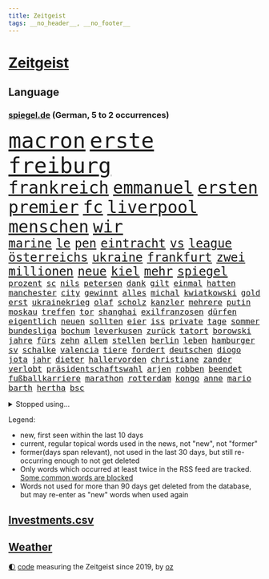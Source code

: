 ```yaml
---
title: Zeitgeist
tags: __no_header__, __no_footer__
---
```


# [Zeitgeist](https://oliz.io/zeitgeist/)

## Language

<h3><a href="https://www.spiegel.de" target="_blank">spiegel.de</a> (German, 5 to 2 occurrences)</h3>
<p style="font-family:monospace">
<span style="font-size:32pt"><a href="news_links.html#macron" class="current">macron</a></span>
<span style="font-size:32pt"><a href="news_links.html#erste" class="current">erste</a></span>
<span style="font-size:32pt"><a href="news_links.html#freiburg" class="current">freiburg</a></span>
<br>
<span style="font-size:25pt"><a href="news_links.html#frankreich" class="current">frankreich</a></span>
<span style="font-size:25pt"><a href="news_links.html#emmanuel" class="current">emmanuel</a></span>
<span style="font-size:25pt"><a href="news_links.html#ersten" class="current">ersten</a></span>
<span style="font-size:25pt"><a href="news_links.html#premier" class="current">premier</a></span>
<span style="font-size:25pt"><a href="news_links.html#fc" class="current">fc</a></span>
<span style="font-size:25pt"><a href="news_links.html#liverpool" class="current">liverpool</a></span>
<span style="font-size:25pt"><a href="news_links.html#menschen" class="current">menschen</a></span>
<span style="font-size:25pt"><a href="news_links.html#wir" class="current">wir</a></span>
<br>
<span style="font-size:18pt"><a href="news_links.html#marine" class="current">marine</a></span>
<span style="font-size:18pt"><a href="news_links.html#le" class="current">le</a></span>
<span style="font-size:18pt"><a href="news_links.html#pen" class="current">pen</a></span>
<span style="font-size:18pt"><a href="news_links.html#eintracht" class="current">eintracht</a></span>
<span style="font-size:18pt"><a href="news_links.html#vs" class="current">vs</a></span>
<span style="font-size:18pt"><a href="news_links.html#league" class="current">league</a></span>
<span style="font-size:18pt"><a href="news_links.html#österreichs" class="current">österreichs</a></span>
<span style="font-size:18pt"><a href="news_links.html#ukraine" class="current">ukraine</a></span>
<span style="font-size:18pt"><a href="news_links.html#frankfurt" class="current">frankfurt</a></span>
<span style="font-size:18pt"><a href="news_links.html#zwei" class="current">zwei</a></span>
<span style="font-size:18pt"><a href="news_links.html#millionen" class="current">millionen</a></span>
<span style="font-size:18pt"><a href="news_links.html#neue" class="current">neue</a></span>
<span style="font-size:18pt"><a href="news_links.html#kiel" class="current">kiel</a></span>
<span style="font-size:18pt"><a href="news_links.html#mehr" class="current">mehr</a></span>
<span style="font-size:18pt"><a href="news_links.html#spiegel" class="current">spiegel</a></span>
<br>
<span style="font-size:12pt"><a href="news_links.html#prozent" class="current">prozent</a></span>
<span style="font-size:12pt"><a href="news_links.html#sc" class="current">sc</a></span>
<span style="font-size:12pt"><a href="news_links.html#nils" class="new">nils</a></span>
<span style="font-size:12pt"><a href="news_links.html#petersen" class="new">petersen</a></span>
<span style="font-size:12pt"><a href="news_links.html#dank" class="current">dank</a></span>
<span style="font-size:12pt"><a href="news_links.html#gilt" class="current">gilt</a></span>
<span style="font-size:12pt"><a href="news_links.html#einmal" class="current">einmal</a></span>
<span style="font-size:12pt"><a href="news_links.html#hatten" class="current">hatten</a></span>
<span style="font-size:12pt"><a href="news_links.html#manchester" class="current">manchester</a></span>
<span style="font-size:12pt"><a href="news_links.html#city" class="current">city</a></span>
<span style="font-size:12pt"><a href="news_links.html#gewinnt" class="current">gewinnt</a></span>
<span style="font-size:12pt"><a href="news_links.html#alles" class="current">alles</a></span>
<span style="font-size:12pt"><a href="news_links.html#michal" class="new">michal</a></span>
<span style="font-size:12pt"><a href="news_links.html#kwiatkowski" class="new">kwiatkowski</a></span>
<span style="font-size:12pt"><a href="news_links.html#gold" class="current">gold</a></span>
<span style="font-size:12pt"><a href="news_links.html#erst" class="current">erst</a></span>
<span style="font-size:12pt"><a href="news_links.html#ukrainekrieg" class="current">ukrainekrieg</a></span>
<span style="font-size:12pt"><a href="news_links.html#olaf" class="current">olaf</a></span>
<span style="font-size:12pt"><a href="news_links.html#scholz" class="current">scholz</a></span>
<span style="font-size:12pt"><a href="news_links.html#kanzler" class="current">kanzler</a></span>
<span style="font-size:12pt"><a href="news_links.html#mehrere" class="current">mehrere</a></span>
<span style="font-size:12pt"><a href="news_links.html#putin" class="current">putin</a></span>
<span style="font-size:12pt"><a href="news_links.html#moskau" class="current">moskau</a></span>
<span style="font-size:12pt"><a href="news_links.html#treffen" class="current">treffen</a></span>
<span style="font-size:12pt"><a href="news_links.html#tor" class="current">tor</a></span>
<span style="font-size:12pt"><a href="news_links.html#shanghai" class="current">shanghai</a></span>
<span style="font-size:12pt"><a href="news_links.html#exilfranzosen" class="new">exilfranzosen</a></span>
<span style="font-size:12pt"><a href="news_links.html#dürfen" class="current">dürfen</a></span>
<span style="font-size:12pt"><a href="news_links.html#eigentlich" class="current">eigentlich</a></span>
<span style="font-size:12pt"><a href="news_links.html#neuen" class="current">neuen</a></span>
<span style="font-size:12pt"><a href="news_links.html#sollten" class="current">sollten</a></span>
<span style="font-size:12pt"><a href="news_links.html#eier" class="current">eier</a></span>
<span style="font-size:12pt"><a href="news_links.html#iss" class="current">iss</a></span>
<span style="font-size:12pt"><a href="news_links.html#private" class="current">private</a></span>
<span style="font-size:12pt"><a href="news_links.html#tage" class="current">tage</a></span>
<span style="font-size:12pt"><a href="news_links.html#sommer" class="current">sommer</a></span>
<span style="font-size:12pt"><a href="news_links.html#bundesliga" class="current">bundesliga</a></span>
<span style="font-size:12pt"><a href="news_links.html#bochum" class="current">bochum</a></span>
<span style="font-size:12pt"><a href="news_links.html#leverkusen" class="current">leverkusen</a></span>
<span style="font-size:12pt"><a href="news_links.html#zurück" class="current">zurück</a></span>
<span style="font-size:12pt"><a href="news_links.html#tatort" class="current">tatort</a></span>
<span style="font-size:12pt"><a href="news_links.html#borowski" class="new">borowski</a></span>
<span style="font-size:12pt"><a href="news_links.html#jahre" class="current">jahre</a></span>
<span style="font-size:12pt"><a href="news_links.html#fürs" class="current">fürs</a></span>
<span style="font-size:12pt"><a href="news_links.html#zehn" class="current">zehn</a></span>
<span style="font-size:12pt"><a href="news_links.html#allem" class="current">allem</a></span>
<span style="font-size:12pt"><a href="news_links.html#stellen" class="current">stellen</a></span>
<span style="font-size:12pt"><a href="news_links.html#berlin" class="current">berlin</a></span>
<span style="font-size:12pt"><a href="news_links.html#leben" class="current">leben</a></span>
<span style="font-size:12pt"><a href="news_links.html#hamburger" class="current">hamburger</a></span>
<span style="font-size:12pt"><a href="news_links.html#sv" class="current">sv</a></span>
<span style="font-size:12pt"><a href="news_links.html#schalke" class="current">schalke</a></span>
<span style="font-size:12pt"><a href="news_links.html#valencia" class="current">valencia</a></span>
<span style="font-size:12pt"><a href="news_links.html#tiere" class="current">tiere</a></span>
<span style="font-size:12pt"><a href="news_links.html#fordert" class="current">fordert</a></span>
<span style="font-size:12pt"><a href="news_links.html#deutschen" class="current">deutschen</a></span>
<span style="font-size:12pt"><a href="news_links.html#diogo" class="new">diogo</a></span>
<span style="font-size:12pt"><a href="news_links.html#jota" class="new">jota</a></span>
<span style="font-size:12pt"><a href="news_links.html#jahr" class="current">jahr</a></span>
<span style="font-size:12pt"><a href="news_links.html#dieter" class="current">dieter</a></span>
<span style="font-size:12pt"><a href="news_links.html#hallervorden" class="new">hallervorden</a></span>
<span style="font-size:12pt"><a href="news_links.html#christiane" class="current">christiane</a></span>
<span style="font-size:12pt"><a href="news_links.html#zander" class="new">zander</a></span>
<span style="font-size:12pt"><a href="news_links.html#verlobt" class="current">verlobt</a></span>
<span style="font-size:12pt"><a href="news_links.html#präsidentschaftswahl" class="current">präsidentschaftswahl</a></span>
<span style="font-size:12pt"><a href="news_links.html#arjen" class="new">arjen</a></span>
<span style="font-size:12pt"><a href="news_links.html#robben" class="current">robben</a></span>
<span style="font-size:12pt"><a href="news_links.html#beendet" class="current">beendet</a></span>
<span style="font-size:12pt"><a href="news_links.html#fußballkarriere" class="new">fußballkarriere</a></span>
<span style="font-size:12pt"><a href="news_links.html#marathon" class="current">marathon</a></span>
<span style="font-size:12pt"><a href="news_links.html#rotterdam" class="current">rotterdam</a></span>
<span style="font-size:12pt"><a href="news_links.html#kongo" class="current">kongo</a></span>
<span style="font-size:12pt"><a href="news_links.html#anne" class="current">anne</a></span>
<span style="font-size:12pt"><a href="news_links.html#mario" class="current">mario</a></span>
<span style="font-size:12pt"><a href="news_links.html#barth" class="new">barth</a></span>
<span style="font-size:12pt"><a href="news_links.html#hertha" class="current">hertha</a></span>
<span style="font-size:12pt"><a href="news_links.html#bsc" class="current">bsc</a></span>
</p>
<details>
<summary>Stopped using...</summary>
<p class="former" style="font-size:12pt">
ausgebrochen(536) asche(535) behandelt(535) ignoriert(535) madrid(535) schnelle(535) vergeblich(535) zweiter(535) bewerber(534) kurzem(534) lohnt(534) lufthansa(534) anderes(533) festnahmen(533) senat(533) sänger(533) tom(533) verfassungsschutz(533) verstöße(533) fahrzeug(532) gemeinde(532) joachim(532) namens(532) verhandelt(532) walter(532) ändert(532) 5(531) 80(531) bmw(531) breitet(531) egal(531) entgegen(531) entlässt(531) erscheinen(531) klimawandels(531) leichter(531) liege(531) massiver(531) spaniens(531) you(531) zugunsten(531) zweifeln(531) badenwürttembergs(530) entwarnung(530) fenster(530) fielen(530) gerufen(530) islamistischen(530) kritische(530) marcel(530) männern(530) rechtsextreme(530) streicht(530) bücher(529) endet(529) hinterher(529) jüngeren(529) mali(529) republikaner(529) roboter(529) stolz(529) 12(528) aufgerufen(528) gefüllt(528) informieren(528) interne(528) lager(528) mancherorts(528) oberbürgermeister(528) paul(528) rechten(528) verwendet(528) wütend(528) abgeben(527) britischer(527) ertragen(527) figuren(527) großaufgebot(527) jedem(527) menge(527) programm(527) rechtsextremisten(527) schildert(527) studieren(527) usgericht(527) abgesetzt(526) angebot(526) attentat(526) aufregung(526) gelang(526) insekten(526) verzichtet(526) weder(526) wenden(526) werke(526) üben(526) 7(525) freigestellt(525) geschichten(525) größter(525) island(525) spanier(525) vorantreiben(525) 33(524) ard(524) ausschuss(524) beschwerden(524) bilden(524) bremer(524) negativ(524) stuft(524) 125(523) 2024(523) 96(523) radikale(523) rente(523) reporter(523) sechsten(523) infizieren(522) schottland(522) 65(521) crash(521) drohungen(521) einreisen(521) feuerwehrleute(521) freude(521) offenen(521) schulze(521) aufruf(520) finanziell(520) gerechnet(520) image(520) kompliziert(520) meinungsfreiheit(520) moment(520) voraus(520) 10000(519) durchs(519) form(519) herrschen(519) transporter(519) anja(518) demokratischen(518) e(518) geklärt(518) hürden(518) olympiasieger(518) pipeline(518) rekordhoch(518) schnitt(518) potsdam(517) setzten(517) zuversichtlich(517) produzieren(516) verabreicht(516) band(515) größeren(515) kevin(515) roger(515) sexuellen(515) attacken(514) exporte(514) gesetze(514) todesopfer(514) konkrete(513) olympische(513) unterschied(513) bob(512) katholische(512) marsch(512) empfängt(511) küstenwache(511) verstoßen(511) weckt(511) anzeichen(510) hielten(510) loswerden(510) parallelen(510) umgeht(510) aktivistin(509) kommentare(509) real(509) gang(508) älteren(508) chats(506) immunität(506) münster(506) schockiert(506) trug(505) verzweifelten(505) vorgänger(504) bürgerinnen(503) generalbundesanwalt(503) konferenz(503) impfungen(502) offenbart(502) informiert(500) moschee(500) nennen(500) stress(500) songs(499) fertig(496) karten(496) solchen(496) benötigen(495) nieder(495) georg(494) künstliche(494) atomkraft(493) thüringer(493) minderjährigen(492) hinweis(491) türen(489) athletinnen(488) erhöhung(488) geht's(488) kandidatur(487) claus(486) ursprünglich(485) empfangen(484) erhebliche(484) bbc(475) abschluss(471) hitler(470) gelangen(467) größe(466) schutzsuchende(462) herauszufinden(461) rückte(460) zweieinhalb(458) gelangt(457) pfleger(449) festgesetzt(444) katzen(444) überwiegend(441) lieferketten(437) stationiert(427) extra(426) jagt(426) verstoß(426) niederländer(424) klettert(417) entsprechenden(415) fotografiert(415) infrastruktur(407) gaspipeline(406) ostdeutsche(406) vulkan(406) potenziell(398) stören(396) wunden(395) benannt(393) bischof(388) fluggesellschaft(383) sahra(382) wagenknecht(382) todesursache(376) kriege(371) holten(369) niemals(369) elfjährigen(368) politikern(364) erteilte(361) zögern(353) affen(352) greenpeace(352) beleidigte(350) gebeten(349) prozessauftakt(344) scharfen(344) proben(343) airline(342) übrig(342) vorgesetzten(327) trost(326) kabel(323) grünes(319) begraben(316) dynamo(315) reinhard(315) beispiellose(310) 2013(308) ausgewählt(306) auszusetzen(304) vertrieben(303) fußballklub(299) ungeimpfte(299) genossen(297) johansson(296) kontinent(294) baum(292) riesiger(291) impfskeptiker(289) finger(288) kohlekraftwerke(288) aktionäre(287) julius(284) atomkraftwerk(283) minsk(282) tribüne(280) fehlte(278) bevorzugt(276) treibstoff(276) adac(275) rohstoffe(275) britta(273) wenigsten(273) 28jähriger(272) bergab(272) fluggesellschaften(272) flüchtet(272) versichert(272) gerichtet(270) kreative(268) auswärtige(266) einstige(265) schwangeren(265) parteispitze(264) schrumpft(264) veröffentlichung(264) 1962(263) chemnitz(262) grundsätzlich(261) hollywoodstar(261) visa(260) vierjährige(256) freigesprochen(255) kolumnistin(255) 2005(254) genauer(253) verheerende(253) brücken(252) tibet(252) haie(250) eingefahren(249) gewartet(249) fläche(246) lied(246) 33jährige(245) verurteilung(245) elfjähriger(244) sichtbar(244) wandte(244) operiert(243) vorfreude(243) bedankt(242) dominieren(242) gewürdigt(242) thiel(239) versehen(239) karrierecoach(238) ermordung(237) bezieht(236) füße(235) erscheint(231) bauprojekte(230) syrische(228) verzögerung(227) winterspiele(227) komitee(225) garage(224) websites(224) konzerns(221) gestern(216) nachspielzeit(216) ali(215) autokraten(215) lauf(214) 400000(212) flüchtlingskrise(212) paket(212) sechste(212) drauf(211) nouripour(211) omid(211) rückgabe(211) winterspielen(210) one(209) 39jähriger(208) beute(208) lieferprobleme(207) galaxy(206) vielfach(206) dax(205) entschädigt(205) machtübernahme(205) teslagigafactory(204) ergeht(203) gewidmet(202) steil(202) kritischen(199) agiert(198) abfahrt(197) illegaler(197) teuerste(197) zelten(194) mastercard(193) gesundheitsämter(192) ausreisen(191) grenzzaun(191) anhörung(189) laufzeit(188) 70000(187) denise(187) lka(186) gesetzesänderung(185) durchbrechen(182) grenzregion(182) wachsende(182) hierzulande(181) nikita(181) fünftel(180) überdeckt(179) ostdeutschen(178) potenziellen(178) unerwünschte(178) basis(177) direktor(177) tabellenspitze(176) ordnete(175) untätigkeit(175) bundesligatopspiel(174) hinunter(174) protestierten(174) terodde(174) aufholjagd(173) beschrieb(173) kunstwerke(173) exportiert(172) krankenhauseinweisungen(171) 16jähriger(170) lava(170) zündeten(170) gaskrise(169) spiegelspitzengespräch(169) wesen(169) mischen(168) rechtsradikale(168) staatssekretär(168) bedrängnis(167) unterhaus(167) eingeführt(166) präsidentschaftskandidat(166) batman(164) mailänder(164) beruflich(163) fluglinie(163) hautfarbe(163) grünenpolitiker(161) dreier(160) gedrängt(160) schlafzimmer(160) verordnet(159) brandt(158) tierarten(158) vernichtet(158) deutsch(157) jesse(157) krankenkasse(157) erneuern(156) schlangen(156) eingefroren(155) havarie(155) kleineren(155) swiss(155) angehoben(154) aromen(154) importieren(153) morde(153) torres(153) aufgelöst(152) rewe(152) verdachtsfall(152) 1989(151) kürze(151) mauern(151) namibia(151) coronawinter(150) eingedrungen(150) größtem(150) tatsächliche(150) gap(148) mond(147) erreichbar(146) verblüffend(146) 260(145) komplizierter(145) reichste(145) sterne(144) verteilen(144) engere(143) menschlichkeit(143) rhein(143) ansatz(142) blamiert(142) südpolarmeer(142) verteidigungspolitik(142) reynolds(141) wirksam(141) kernkraftwerk(140) sauerstoff(139) überrollt(139) kleintransporter(138) rosenthal(138) zoos(138) lockt(137) niedrigen(137) soziologe(137) diente(136) beschlagnahmte(135) tickt(135) finanzspritze(134) methode(134) vielfältig(134) niclas(133) geschaut(132) gletscher(132) fraktionsvorsitzende(131) weiterspielen(130) beitreten(129) seitenlinie(129) vereinbarten(129) ausschließen(128) sabine(128) gemälde(127) nutzung(127) betriebsrat(126) abnehmer(125) atlanta(125) wahr(125) gender(124) unserem(123) boykottieren(122) schier(122) eric(121) geldregen(121) hausbesitzer(121) korridor(121) vorgesehen(121) wirklichkeit(121) aufgespürt(120) gefährlichste(120) museen(120) unterhaltung(120) cyberangriffs(119) tatortvote(119) winfried(119) auseinandersetzungen(116) kentucky(116) tierwohl(116) karneval(115) harsch(114) jahresbeginn(114) martina(114) neunte(114) otto(112) quadrat(112) quadrats(112) svenja(112) fehlenden(111) praktikum(111) vorgesetzte(111) zertifikate(111) ganzes(110) rechtspopulistischen(109) hochwassers(108) vietnam(107) salman(106) dinosaurier(105) gerast(105) impfkritischen(105) maßgeblich(105) vorschreiben(105) ausfuhr(104) enormen(104) geckos(104) lena(104) siebter(104) ärztin(104) motive(103) nina(103) hochansteckenden(102) impfpässe(102) rostocker(102) würdigte(102) bach(101) kronprinz(101) scheiße(101) texte(101) friert(100) kalter(100) major(100) moralisch(100) herrmann(99) kuleba(99) beschwert(98) ezb(98) hässliche(98) krankenpfleger(98) wirtschaftssanktionen(98) behaupten(96) unterirdischen(96) erobern(95) evan(95) mitgliedsländer(95) verteuert(94) zemmour(93) éric(93) ewig(92) geschildert(91) gnade(91) weitergehende(91) düsteres(90) eurozone(90) heikles(90) schnellt(90) ablenkung(89) gehindert(89) uniklinikum(89) 71(88) aida(88) haßelmann(88) klauen(88) unerlaubt(88) einfamilienhaus(87) judenverfolgung(87) laptop(87) masepin(87) berlinspandau(86) diktatoren(86) jeweils(86) karrieren(86) quiz(86) verbündete(86) wiederbeleben(86) wodka(86) dienstleistungen(85) diverse(85) nahrung(85) eroberung(84) erschwert(84) hackern(84) model(84) pur(84) sicheren(84) urheberrecht(84) verwaltungsgebäude(84) börsenaufsicht(83) optimal(83) rechtsgrundlage(83) rennstall(83) robbie(83) tennislegende(83) gerammt(82) eisschnellläuferin(81) nannten(81) statistiken(81) wog(81) erkennt(80) erkrankungen(80) hilfskonvois(80) langjährigen(80) ausgebreitet(79) fliege(79) fossil(79) hinlegte(79) lyrics(79) negativrekord(79) sibylle(79) viren(79) weiten(79) eike(78) gleisen(78) let(78) persönlichkeit(78) ställen(78) usdemokraten(78) härtesten(77) stuhl(77) reduzierte(76) schutzgebieten(76) bäder(75) bätzing(75) indiegames(75) regierungsgebäude(75) unterschätzt(75) distanzieren(74) schärfsten(74) stefanie(74) südkoreaner(74) everest(73) geplatzt(73) jost(73) kobusch(73) riskanten(73) aktienmarkt(72) ausstrahlung(72) ballistische(72) disneyfilm(72) go(72) meere(72) nahelegen(72) opa(72) windsor(72) flüchtig(71) kulturellen(71) ladung(71) zehntel(71) amy(70) chefstratege(70) einrichten(70) frauenrechte(70) mutigen(70) singt(70) drakonische(69) frontlinie(69) hochrisikogebiete(69) kreuzfahrten(69) kriegsschiffe(69) kulturminister(69) riesenreich(69) ryan(69) schuldenregeln(69) sperrstunde(69) städtetag(69) unmöglichen(69) wandern(69) 2500(68) auswärtigen(68) entstehenden(68) forderten(68) jahreshälfte(68) weitreichend(68) wild(68) 29jährige(67) geredet(67) krankenkassenbeiträgen(67) atommeiler(66) benachteiligt(66) bridge(66) harbour(66) importverbot(66) kreuzfahrtschiff(66) meiler(66) soldat(66) entfalten(65) machtlos(64) stecker(64) einzel(63) steuerlich(63) verehren(63) 169(62) cover(62) geläutert(62) spuckt(62) erreichten(61) gegenkandidaten(61) hapaglloyd(61) heuert(61) nairobi(61) querdenkern(61) wehrpflichtigen(61) abschuss(60) erhöhten(60) monsanto(60) generalstaatsanwältin(59) gewicht(59) lokale(59) protestierenden(59) rio(59) unnötig(59) 4400(58) angegeben(58) aufgerüstet(58) kraftwerke(58) schwurbler(58) sicherheitsrates(58) sitzungen(58) abneigung(57) beteiligter(57) exsowjetrepublik(57) schweineherz(57) wählern(57) allzeithoch(56) kiosk(56) landschaft(56) nahrungsmittel(56) pekings(56) sofortmaßnahmen(56) tirana(56) vergleichsweise(56) autobahnbrücke(55) müht(55) satellitenbildern(55) speziell(55) technologies(55) ereignis(54) kaderali(54) notoperiert(54) ozeane(54) stille(54) wiederbelebung(54) auffällig(53) marilyn(53) msc(53) ringierverlag(53) ausstatten(52) buckinghampalast(52) cruises(52) münstertatort(52) anstrengend(51) defizite(51) eigner(51) eingekesselt(51) höchststände(51) 29jähriger(50) gefangen(50) gen(50) hausbrand(50) neuerung(50) parteinachwuchs(50) stimmungsbild(50) vierjährigen(50) gefährlichkeit(49) präzedenzfall(49) umgezogen(49) ungenügend(49) bundesligaprofi(48) cyberattacken(48) nachkommen(48) schmelzende(48) veto(48) ölpreise(48) 1942(47) dialogbereitschaft(47) marx(47) missbrauchsgutachten(47) südkoreanischen(47) befürworten(46) gzuz(46) teilnehmerin(46) gründung(45) gütern(45) lamborghini(45) routinier(45) versus(45) gelockert(44) geringe(44) regierungssitz(44) wettbewerben(44) anleihen(43) konfliktparteien(43) lohnen(43) prächtig(43) reichweite(43) trittin(43) ace(42) kubakrise(42) menschenrechtsaktivistin(42) rüstungskonzern(42) seoul(42) aktienmärkte(41) cyberangriff(41) dramatischer(41) jachten(41) körperlichen(41) missbrauchte(41) neuregelung(41) raserei(41) schnellsten(41) zurecht(41) 62(40) gewölbe(40) militärlager(40) rührte(40) schwelle(40) verbannen(40) elefant(39) finanzmärkten(39) light(39) schnellste(39) sportdirektor(39) 87jährige(38) priorität(38) wettkämpfen(38) derzeitige(37) einstellt(37) fahne(37) herauskommt(37) manson(37) rachel(37) teslafabrik(37) verantwortlichen(37) wood(37) 92(36) hausbewohner(36) niedriger(36) unbewaffnete(36) bezwang(35) lagarde(35) psychiater(35) raketenteils(35) tugendhat(35) folgten(34) gaslobbyist(34) kaja(34) sinniert(34) tablet(34) verbucht(34) ignorierte(33) medaillen(33) poliert(33) sorte(33) extremisten(32) it(32) kusel(32) patientenschützer(32) schickten(32) umgeben(32) antarktisexpedition(31) behandlungen(31) natoeinsatz(31) notebook(31) proteinimpfstoff(31) xenotransplantation(31) immunsystem(30) reserviert(30) funktionäre(29) goldmedaille(29) nicolaus(29) prozessbeginn(29) air(28) eisig(28) eröffnungsfeier(28) hausbau(28) sendeverbot(28) yi(28) begeht(27) eifrig(27) iocboss(27) machbar(27) sortiment(27) lästert(26) mohammed(26) reiht(26) saudische(26) blumenstrauß(25) ebene(25) kirchen(25) ranger(25) schweineherztransplantation(25) balkone(24) russin(24) s8(24) tab(24) vorab(24) wachsenden(24) wärmepumpen(24) fußballwelt(23) lindsey(23) pathos(23) prahlt(23) travel(23) ausfiel(22) biathleten(22) delegierte(22) kammer(22) kreativität(22) neigen(22) sportgerichtshof(22) tiefgreifenderen(22) tui(22) verbrechens(22) angstzuständen(21) aschaffenburg(21) beschleunigt(21) claas(21) flugabwehrraketen(21) gesichtern(21) heise(21) marschierten(21) mayer(21) meyerheuer(21) nervosität(21) neunten(21) spiegeltvreporter(21) balanceakt(20) körpergröße(20) terrorverdacht(20) vertreiben(20) waffensystem(20) antonia(19) profiteur(19) rissen(19) selbstzweifel(19) suvfahrer(19) zusagen(19) züchten(19) ökonomisch(19) bewerberinnen(18) nrwinnenministerium(18) pawel(18) schumer(18) spült(18) verbrauchern(18) cas(17) chilenische(17) contest(17) eurovision(17) salzburg(17) vorentscheid(17) arne(16) bekanntheit(16) beruhigt(16) finanzmärkte(16) geklappt(16) siege(16) chemikalien(15) gewähren(15) immunisierung(15) pattinson(15) verjüngen(15) dienste(14) dächer(14) kanzelt(14) monarchin(14) sperre(14) stagflation(14) tabellenletzten(14) ultra(14) unterfranken(14) überwiegt(14) erneuerbare(13) ernährung(13) forschenden(13) fußballspiel(13) impfschutz(13) klärung(13) mindestalter(13) mittagessen(13) anzug(12) befruchtung(12) geschwüre(12) huang(12) högel(12) niels(12) yuting(12) austausch(11) fliehenden(11) olena(11)
</p>
</details>
<p>Legend:
<ul>
<li><span class="new">new</span>, first seen within the last 10 days</li>
<li><span class="current">current</span>, regular topical words used in the news, not "new", not "former"</li>
<li><span class="former">former(days span relevant)</span>, not used in the last 30 days, but still re-occurring enough to not get deleted</li>
<li>Only words which occurred at least twice in the RSS feed are tracked. <a href="language/filters.py">Some common words are blocked</a></li>
<li>Words not used for more than 90 days get deleted from the database, but may re-enter as "new" words when used again</li>
</ul>
</p>

## [Investments](investments.html)[.csv](investments.csv)

## [Weather](weather.html)

<footer>
<a href="javascript:toggleTheme()" class="nav">🌓</a>
<a href="https://github.com/ooz/zeitgeist">code</a> measuring the Zeitgeist since 2019, by <a href="https://oliz.io">oz</a>
</footer>
